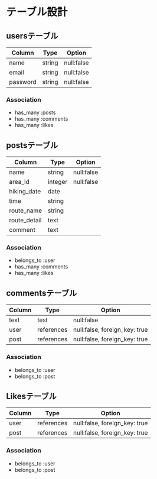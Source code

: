 # テーブル設計

## usersテーブル

|Column  |Type  |Option    |
|--------|------|----------|
|name    |string|null:false|
|email   |string|null:false|
|password|string|null:false|

### Association

- has_many :posts
- has_many :comments
- has_many :likes

## postsテーブル

|Column      |Type   |Option    |
|------------|-------|----------|
|name        |string |null:false|
|area_id     |integer|null:false|
|hiking_date |date   |          |
|time        |string |          |
|route_name  |string |          |
|route_detail|text   |          |
|comment     |text   |          |

### Association

- belongs_to :user
- has_many :comments
- has_many :likes

## commentsテーブル

|Column|Type      |Option                       |
|------|----------|----------                   |
|text  |test      |null:false                   |
|user  |references|null:false, foreign_key: true|
|post  |references|null:false, foreign_key: true|

### Association

- belongs_to :user
- belongs_to :post

## Likesテーブル

|Column|Type      |Option                       |
|------|----------|-----------------------------|
|user  |references|null:false, foreign_key: true|
|post  |references|null:false, foreign_key: true|

### Association

- belongs_to :user
- belongs_to :post

